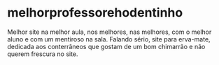 # melhorprofessorehodentinho
Melhor site na melhor aula, nos melhores, nas melhores, com o melhor aluno e com um mentiroso na sala. Falando sério, site para erva-mate, dedicada aos conterrâneos que gostam de um bom chimarrão e não querem frescura no site.

